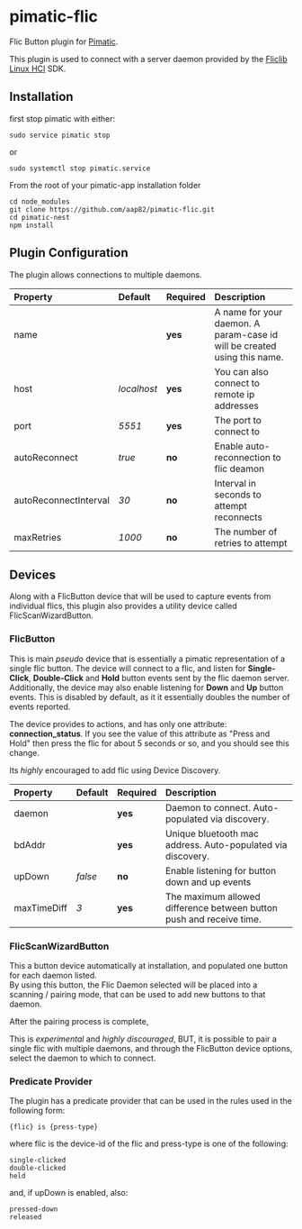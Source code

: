 # pimatic-flic

Flic Button plugin for <a href="https://pimatic.org">Pimatic</a>.

This plugin is used to connect with a server daemon provided by the <a href="https://github.com/50ButtonsEach/fliclib-linux-hci">Fliclib Linux HCI</a> SDK.

## Installation

first stop pimatic with either:

    sudo service pimatic stop
or

    sudo systemctl stop pimatic.service
    
From the root of your pimatic-app installation folder
    
    cd node_modules
    git clone https://github.com/aap82/pimatic-flic.git
    cd pimatic-nest
    npm install
    
## Plugin Configuration

The plugin allows connections to multiple daemons.  

|Property               | Default       |Required   |Description 
|:----------------------|:--------------|-----------|:------------------
|name                   |               | **yes**   |A name for your daemon.  A param-case id will be created using this name.
|host                   |*localhost*    | **yes**   |You can also connect to remote ip addresses
|port                   |*5551*         | **yes**   |The port to connect to
|autoReconnect          |*true*         | **no**    |Enable auto-reconnection to flic deamon
|autoReconnectInterval  |*30*           | **no**    |Interval in seconds to attempt reconnects
|maxRetries             |*1000*         | **no**    |The number of retries to attempt


## Devices

Along with a FlicButton device that will be used to capture events from individual flics, this plugin also
provides a utility device called FlicScanWizardButton. 

### FlicButton

This is main *pseudo* device that is essentially a pimatic representation of a single flic button.  The device will connect to a flic, 
and listen for **Single-Click**, **Double-Click** and **Hold** button events sent by the flic daemon server.  
Additionally, the device may also enable listening for **Down** and **Up** button events.  This is disabled by default, as it 
it essentially doubles the number of events reported.

The device provides to actions, and has only one attribute:  **connection_status**.  If you see the value of this attribute as "Press and Hold"
then press the flic for about 5 seconds or so, and you should see this change.

Its *highly* encouraged to add flic using Device Discovery.  
 

|Property               | Default       |Required   |Description 
|:----------------------|:--------------|-----------|:------------------
|daemon                 |               | **yes**   |Daemon to connect. Auto-populated via discovery.  
|bdAddr                 |               | **yes**   |Unique bluetooth mac address. Auto-populated via discovery.
|upDown                 |*false*        | **no**    |Enable listening for button down and up events 
|maxTimeDiff            |*3*            | **yes**   |The maximum allowed difference between button push and receive time.


### FlicScanWizardButton

This a button device automatically at installation, and populated one button for each daemon listed.  
By using this button, the Flic Daemon selected will be placed into a scanning / pairing mode, that can be used to add
new buttons to that daemon.

After the pairing process is complete, 

This is _experimental_ and _highly discouraged_, BUT, it is possible to pair a single flic with multiple daemons, 
and through the FlicButton device options, select the daemon to which to connect.


### Predicate Provider

The plugin has a predicate provider that can be used in the rules used in the following form:

    {flic} is {press-type}
    
where flic is the device-id of the flic and press-type is one of the following:

    single-clicked
    double-clicked
    held

and, if upDown is enabled, also:          
          
    pressed-down
    released


    
      






